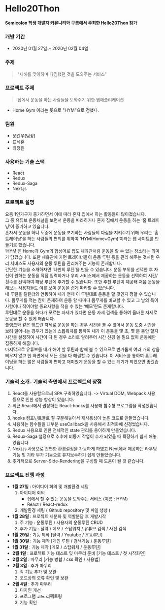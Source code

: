 # Hello20Thon
**Semicolon 학생 개발자 커뮤니티와 구름에서 주최한 Hello20Thon 참가**

### 개발 기간
* 2020년 01월 27일 ~ 2020년 02월 04일

### 주제
> "새해를 맞이하며 다짐했던 것을 도와주는 서비스"
### 프로젝트 주제
> 집에서 운동을 하는 사람들을 도와주기 위한 웹애플리케이션
* Home Gym 이라는 뜻으로 "HYM"으로 정했다.  

### 팀원
* 문건우(팀장)
* 표석훈
* 최정은

### 사용하는 기술 스택
* React
* Redux
* Redux-Saga
* Next.js

### 프로젝트 설명
요즘 1인가구가 증가하면서 이에 따라 혼자 집에서 하는 활동들이 많아졌습니다.  
그 중 유튜브 운동채널을 보면서 운동을 따라하거나 혼자 집에서 운동을 하는 ‘홈 트레이닝’이 증가하고 있습니다.  
혼자서 운동을 하니 도중에 운동을 포기하는 사람들의 다짐을 지켜주기 위해 우리는 ‘홈 트레이닝’을 하는 사람들의 편의를 위하여 ‘HYM(Home+Gym)’이라는 웹 사이트를 만들기로 했습니다.  
‘HYM’은 Home과 Gym의 합성어로 집도 체육관처럼 운동을 할 수 있는 장소라는 의미가 담겼습니다. 또한 체육관에 가면 트레이너들이 운동 루틴 등을 관리 해주는 것처럼 우리 서비스도 사용자의 운동 루틴을 관리해주는 기능이 존재합니다.  
간단한 기능을 소개하자면 ‘나만의 루틴’을 만들 수 있습니다. 운동 부위를 선택한 후 자신이 원하는 운동을 직접 입력하거나 우리 서비스에서 제공하는 운동을 선택하여 시간/횟수를 선택하여 해당 루틴에 추가할 수 있습니다. 또한 추천 루틴이 제공돼 처음 운동을 해보는 사용자들도 이를 보며 운동을 쉽게 따라할 수 있습니다.   
내 루틴을 캘린더와 연동하여 내가 언제 이 루틴대로 운동을 할 것인지 정할 수 있습니다. 몸무게를 적는 칸이 존재하여 운동 할 때마다 몸무게를 비교할 수 있고 그 날의 특이사항이나 적어야할 중요사항을 적을 수 있는 ‘메모’란도 존재합니다.   
루틴대로 운동을 하다가 모르는 자세가 있다면 운동 자세 검색을 통하여 올바른 자세로 운동을 할 수 있게 해줍니다.   
플랭크와 같은 엎드린 자세로 운동을 하는 경우 시간을 볼 수 없어서 운동 도중 시간을 보려 일어나는 경우가 있는데 스톱워치를 통하여 내가 이 운동을 몇 초, 몇 분 동안 할지 시간을 설정하여 시간이 다 된 경우 소리로 알려주어 시간 신경 쓸 필요 없이 운동에만 집중하게 해줍니다.   
마지막으로 유튜브를 내가 해야 할 루틴과 함께 볼 수 있으므로 번거롭게 여러 개의 창을 띄우지 않고 한 화면에서 모든 것을 다 해결할 수 있습니다. 
이 서비스를 통하여 홈트레이닝을 하는 많은 사람들이 편하고 재미있게 운동을 할 수 있는 계기가 되었으면 좋겠습니다.   

### 기술적 소개- 기술적 측면에서 프로젝트의 장점
1. React를 사용함으로써 SPA 구축하였습니다. -> Virtual DOM, Webpack 사용 등으로 인한 성능 향상이 있습니다.  
2. 최근 React에서 권장하는 React-hooks를 사용해 함수형 프로그램을 작성했습니다.  
3. hooks 컴포넌트들로 잘 구분해놓아서 재사용성이 높은 코드로 만들었습니다.  
4. 사용하는 함수들을 대부분 useCallback을 사용해서 최적화에 신경썼습니다.  
5. Redux 사용으로 인한 전체적인 state 관리를 용이하게 만들었습니다.  
6. Redux-Saga 설정으로 추후에 비동기 작업이 추가 되었을 때 확장하기 쉽게 해놓았습니다.  
7. Next.js 사용으로 간편한 환경설정을 가능하게 하였고 Next에서 제공하는 라우팅 기능 및 기타 부가 기능으로 유지보수하기 쉽게 만들었습니다.  
8. 추가적으로 Server-Side-Rendering을 구성할 때 도움이 될 것 같습니다.  

### 프로젝트 진행 과정
* **1월 27일** : 아이디어 회의 및 개발환경 세팅
    1. 아이디어 회의
        - 집에서 할 수 있는 운동을 도와주는 서비스 (이름 : HYM)
        - React / React-redux
    2. 개발환경 세팅 ( Github repository 및 파일 생성 )
* **1월 28일** : 프로젝트 세분화 및 역할분담 후 개발시작
    1. 주 기능 : 운동루틴 / 사용자의 운동루틴 CRUD
    2. 추가 기능 : 달력 / 메모 / 스탑워치 / 유튜브 검색 / 사진 검색
* **1월 29일** : 기능 제작 [달력 / Youtube / 운동루틴]
* **1월 30일** : 기능 제작 [개인 루틴 / 검색기능 / 운동루틴]
* **1월 31일** : 기능 제작 [메모 / 스탑워치 / 운동루틴]
* **2월 1일** : 프로젝트 기능 테스트 및 마무리 준비 [기능 테스트 / 첫 시작화면]
* **2월 2일** : 마무리 [기능 병합 / css 확인 / 사용법]
* **2월 3일** : 추가 마무리
    1. 각 기능 추가 및 보완 
    2. 코드상의 오류 확인 및 보완
* **2월 4일** : 추가 마무리
    1. 디자인 개선
    2. 프로그램 코드 리팩토링
    3. 기능 확인

